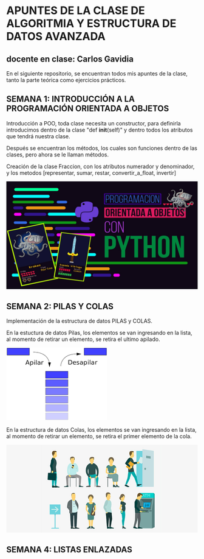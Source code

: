# APUNTES DE LA CLASE DE ALGORITMIA Y ESTRUCTURA DE DATOS AVANZADA
## docente en clase: Carlos Gavidia

En el siguiente repositorio, se encuentran todos mis apuntes de la clase, tanto
la parte teórica como ejercicios prácticos.

## SEMANA 1: INTRODUCCIÓN A LA PROGRAMACIÓN ORIENTADA A OBJETOS
Introducción a POO, toda clase necesita un constructor, para definirla introducimos dentro de la clase 
"def __init__(self)" y dentro todos los atributos que tendrá nuestra clase.

Después se encuentran los métodos, los cuales son funciones dentro de las clases, pero ahora se le llaman métodos.

Creación de la clase Fraccion, con los atributos numerador y denominador, y los metodos [representar, sumar, restar, convertir_a_float, invertir]

![alt text](img/image-4.png)

## SEMANA 2: PILAS Y COLAS
Implementación de la estructura de datos PILAS y COLAS.

En la estuctura de datos Pilas, los elementos se van ingresando en la lista, al momento de retirar un elemento, se retira el ultimo apilado.

![alt text](img/image-1.png)

En la estructura de datos Colas, los elementos se van ingresando en la lista, al momento de retirar un elemento, se retira el primer elemento de la cola.

![alt text](img/image-3.png)

## SEMANA 4: LISTAS ENLAZADAS
